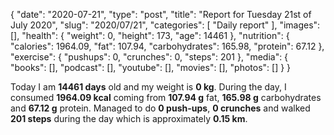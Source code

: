 {
    "date": "2020-07-21",
    "type": "post",
    "title": "Report for Tuesday 21st of July 2020",
    "slug": "2020\/07\/21",
    "categories": [
        "Daily report"
    ],
    "images": [],
    "health": {
        "weight": 0,
        "height": 173,
        "age": 14461
    },
    "nutrition": {
        "calories": 1964.09,
        "fat": 107.94,
        "carbohydrates": 165.98,
        "protein": 67.12
    },
    "exercise": {
        "pushups": 0,
        "crunches": 0,
        "steps": 201
    },
    "media": {
        "books": [],
        "podcast": [],
        "youtube": [],
        "movies": [],
        "photos": []
    }
}

Today I am <strong>14461 days</strong> old and my weight is <strong>0 kg</strong>. During the day, I consumed <strong>1964.09 kcal</strong> coming from <strong>107.94 g</strong> fat, <strong>165.98 g</strong> carbohydrates and <strong>67.12 g</strong> protein. Managed to do <strong>0 push-ups</strong>, <strong>0 crunches</strong> and walked <strong>201 steps</strong> during the day which is approximately <strong>0.15 km</strong>.